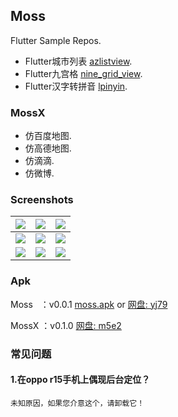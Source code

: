 ## Moss
Flutter Sample Repos.
* Flutter城市列表 [azlistview](https://github.com/flutterchina/azlistview).
* Flutter九宫格 [nine_grid_view](https://github.com/flutterchina/nine_grid_view).
* Flutter汉字转拼音 [lpinyin](https://github.com/flutterchina/lpinyin).

### MossX
* 仿百度地图.
* 仿高德地图.
* 仿滴滴.
* 仿微博.

### Screenshots
|![](https://s1.ax1x.com/2020/11/08/BTak38.png)|![](https://s1.ax1x.com/2020/11/08/BTa6DH.png)|![](https://s1.ax1x.com/2020/11/08/BTacbd.png)|
|:---:|:---:|:---:|
|![](https://s1.ax1x.com/2020/11/08/BTaeBj.png)|![](https://s1.ax1x.com/2020/11/08/BTaRUI.png)|![](https://s1.ax1x.com/2020/11/08/BTajP0.png)|
|![](https://s1.ax1x.com/2020/11/08/BTauEn.png)|![](https://s1.ax1x.com/2020/08/05/ar0fk4.gif)|![](https://s1.ax1x.com/2020/08/05/ar07X6.gif)|


### Apk

Moss&nbsp;&nbsp; ：v0.0.1 [moss.apk](https://github.com/Sky24n/Doc/blob/master/apks/moss.apk) or [网盘: yj79](https://pan.baidu.com/s/1LdGKcHlFAMsdKWk7U1jN_A)  

MossX ：v0.1.0 [网盘: m5e2](https://pan.baidu.com/s/1rIQBs6rHvcz9WgkgEmO1NQ)

### 常见问题
#### 1.在oppo r15手机上偶现后台定位？
    未知原因，如果您介意这个，请卸载它！

